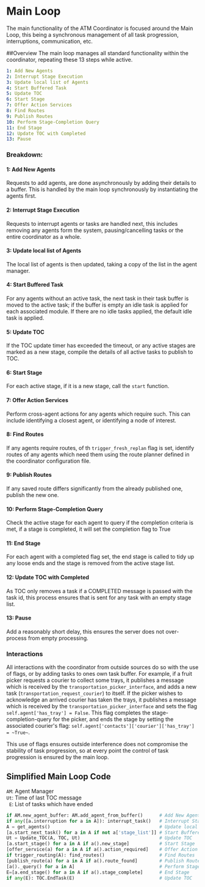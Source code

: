 # Main Loop
The main functionality of the ATM Coordinator is focused around the Main Loop, this being a synchronous management of all task progression, interruptions, communication, etc.

##Overview
The main loop manages all standard functionality within the coordinator, repeating these 13 steps while active.

```yaml
1: Add New Agents
2: Interrupt Stage Execution
3: Update local list of Agents
4: Start Buffered Task
5: Update TOC
6: Start Stage
7: Offer Action Services
8: Find Routes
9: Publish Routes
10: Perform Stage-Completion Query
11: End Stage
12: Update TOC with Completed
13: Pause
```



### Breakdown:

#### 1: Add New Agents
Requests to add agents, are done asynchronously by adding their details to a buffer. This is handled by the main loop synchronously by instantiating the agents first.

#### 2: Interrupt Stage Execution
Requests to interrupt agents or tasks are handled next, this includes removing any agents form the system, pausing/cancelling tasks or the entire coordinator as a whole.

#### 3: Update local list of Agents
The local list of agents is then updated, taking a copy of the list in the agent manager.

#### 4: Start Buffered Task
For any agents without an active task, the next task in their task buffer is moved to the active task; if the buffer is empty an idle task is applied for each associated module. If there are no idle tasks applied, the default idle task is applied.

#### 5: Update TOC
If the TOC update timer has exceeded the timeout, or any active stages are marked as a new stage, compile the details of all active tasks to publish to TOC.

#### 6: Start Stage
For each active stage, if it is a new stage, call the `start` function.

#### 7: Offer Action Services
Perform cross-agent actions for any agents which require such. This can include identifying a closest agent, or identifying a node of interest.

#### 8: Find Routes
If any agents require routes, of th `trigger_fresh_replan` flag is set, identify routes of any agents which need them using the route planner defined in the coordinator configuration file.

#### 9: Publish Routes
If any saved route differs significantly from the already published one, publish the new one.

#### 10: Perform Stage-Completion Query
Check the active stage for each agent to query if the completion criteria is met, if a stage is completed, it will set the completion flag to True

#### 11: End Stage
For each agent with a completed flag set, the end stage is called to tidy up any loose ends and the stage is removed from the active stage list.

#### 12: Update TOC with Completed
As TOC only removes a task if a COMPLETED message is passed with the task id, this process ensures that is sent for any task with an empty stage list.

#### 13: Pause
Add a reasonably short delay, this ensures the server does not over-process from empty processing.

### Interactions
All interactions with the coordinator from outside sources do so with the use of flags, or by adding tasks to ones own task buffer. For example, if a fruit picker requests a courier to collect some trays, it publishes a message which is received by the `transportation_picker_interface`, and adds a new task (`transportation_request_courier`) to itself. If the picker wishes to acknowledge an arrived courier has taken the trays, it publishes a message which is received by the `transportation_picker_interface` and sets the flag `self.agent['has_tray'] = False`. This flag completes the stage-completion-query for the picker, and ends the stage by setting the associated courier's flag: `self.agent['contacts']['courier']['has_tray'] = ~True~`.

This use of flags ensures outside interference does not compromise the stability of task progression, so at every point the control of task progression is ensured by the main loop.



## Simplified Main Loop Code

`AM`: Agent Manager  
`Ut`: Time of last TOC message  
` E`: List of tasks which have ended

```python
if AM.new_agent_buffer: AM.add_agent_from_buffer()      # Add New Agents
if any([a.interruption for a in A]): interrupt_task()   # Interrupt Stage Execution
A = get_agents()                                        # Update local list of Agents
[a.start_next_task() for a in A if not a['stage_list']] # Start Buffered Task
Ut = Update_TOC(A, TOC, Ut)                             # Update TOC
[a.start_stage() for a in A if a().new_stage]           # Start Stage
[offer_service(a) for a in A if a().action_required]    # Offer Action Services
if trigger_routing(A): find_routes()                    # Find Routes
[publish_route(a) for a in A if a().route_found]        # Publish Routes
[a()._query() for a in A]                               # Perform Stage-Completion Query
E=[a.end_stage() for a in A if a().stage_complete]      # End Stage
if any(E): TOC.EndTask(E)                               # Update TOC
```